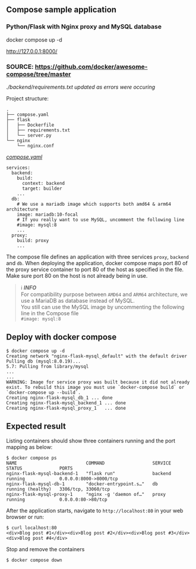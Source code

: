 ## Compose sample application

### Python/Flask with Nginx proxy and MySQL database

docker compose up -d

http://127.0.0.1:8000/

### SOURCE: https://github.com/docker/awesome-compose/tree/master

*./backend/requirements.txt updated as errors were occuring*

Project structure:
```
.
├── compose.yaml
├── flask
│   ├── Dockerfile
│   ├── requirements.txt
│   └── server.py
└── nginx
    └── nginx.conf

```

[_compose.yaml_](compose.yaml)
```
services:
  backend:
    build:
      context: backend
      target: builder
    ...
  db:
    # We use a mariadb image which supports both amd64 & arm64 architecture
    image: mariadb:10-focal
    # If you really want to use MySQL, uncomment the following line
    #image: mysql:8
    ...
  proxy:
    build: proxy
    ...
```
The compose file defines an application with three services `proxy`, `backend` and `db`.
When deploying the application, docker compose maps port 80 of the proxy service container to port 80 of the host as specified in the file.
Make sure port 80 on the host is not already being in use.

> ℹ️ **_INFO_**  
> For compatibility purpose between `AMD64` and `ARM64` architecture, we use a MariaDB as database instead of MySQL.  
> You still can use the MySQL image by uncommenting the following line in the Compose file   
> `#image: mysql:8`

## Deploy with docker compose

```
$ docker compose up -d
Creating network "nginx-flask-mysql_default" with the default driver
Pulling db (mysql:8.0.19)...
5.7: Pulling from library/mysql
...
...
WARNING: Image for service proxy was built because it did not already exist. To rebuild this image you must use `docker-compose build` or `docker-compose up --build`.
Creating nginx-flask-mysql_db_1 ... done
Creating nginx-flask-mysql_backend_1 ... done
Creating nginx-flask-mysql_proxy_1   ... done
```

## Expected result

Listing containers should show three containers running and the port mapping as below:
```
$ docker compose ps
NAME                          COMMAND                  SERVICE             STATUS              PORTS
nginx-flask-mysql-backend-1   "flask run"              backend             running             0.0.0.0:8000->8000/tcp
nginx-flask-mysql-db-1        "docker-entrypoint.s…"   db                  running (healthy)   3306/tcp, 33060/tcp
nginx-flask-mysql-proxy-1     "nginx -g 'daemon of…"   proxy               running             0.0.0.0:80->80/tcp
```

After the application starts, navigate to `http://localhost:80` in your web browser or run:
```
$ curl localhost:80
<div>Blog post #1</div><div>Blog post #2</div><div>Blog post #3</div><div>Blog post #4</div>
```

Stop and remove the containers
```
$ docker compose down
```
